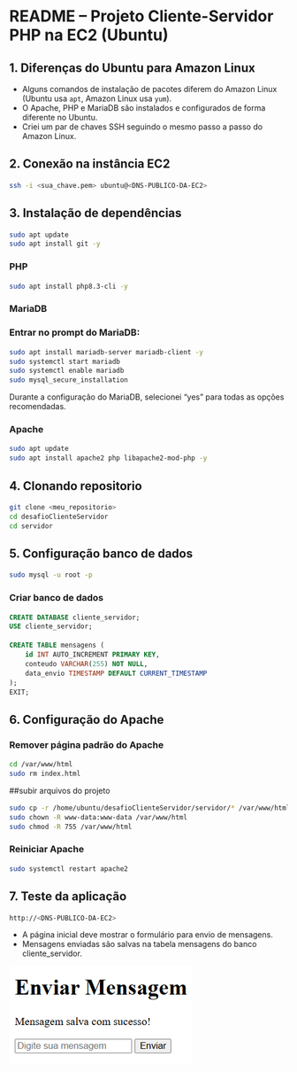 # README – Projeto Cliente-Servidor PHP na EC2 (Ubuntu)

## 1. Diferenças do Ubuntu para Amazon Linux

- Alguns comandos de instalação de pacotes diferem do Amazon Linux (Ubuntu usa `apt`, Amazon Linux usa `yum`).
- O Apache, PHP e MariaDB são instalados e configurados de forma diferente no Ubuntu.
- Criei um par de chaves SSH seguindo o mesmo passo a passo do Amazon Linux.

## 2. Conexão na instância EC2

```bash
ssh -i <sua_chave.pem> ubuntu@<DNS-PUBLICO-DA-EC2>
```

## 3. Instalação de dependências

```bash
sudo apt update
sudo apt install git -y
```

### PHP

```bash
sudo apt install php8.3-cli -y
```

### MariaDB

### Entrar no prompt do MariaDB:

```bash
sudo apt install mariadb-server mariadb-client -y
sudo systemctl start mariadb
sudo systemctl enable mariadb
sudo mysql_secure_installation
```

Durante a configuração do MariaDB, selecionei “yes” para todas as opções recomendadas.

### Apache

```bash
sudo apt update
sudo apt install apache2 php libapache2-mod-php -y
```

## 4. Clonando repositorio

```bash
git clone <meu_repositorio>
cd desafioClienteServidor
cd servidor
```

## 5. Configuração banco de dados

```bash
sudo mysql -u root -p
```

### Criar banco de dados

```sql
CREATE DATABASE cliente_servidor;
USE cliente_servidor;

CREATE TABLE mensagens (
    id INT AUTO_INCREMENT PRIMARY KEY,
    conteudo VARCHAR(255) NOT NULL,
    data_envio TIMESTAMP DEFAULT CURRENT_TIMESTAMP
);
EXIT;
```

## 6. Configuração do Apache

### Remover página padrão do Apache

```bash
cd /var/www/html
sudo rm index.html
```

##subir arquivos do projeto

```bash
sudo cp -r /home/ubuntu/desafioClienteServidor/servidor/* /var/www/html/
sudo chown -R www-data:www-data /var/www/html
sudo chmod -R 755 /var/www/html
```

### Reiniciar Apache

```bash
sudo systemctl restart apache2
```

## 7. Teste da aplicação

```bash
http://<DNS-PUBLICO-DA-EC2>
```

- A página inicial deve mostrar o formulário para envio de mensagens.
- Mensagens enviadas são salvas na tabela mensagens do banco cliente_servidor.

![alt text](image.png)
